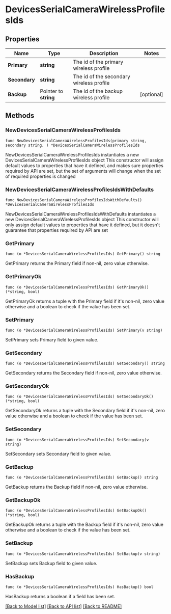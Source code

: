 # DevicesSerialCameraWirelessProfilesIds

## Properties

Name | Type | Description | Notes
------------ | ------------- | ------------- | -------------
**Primary** | **string** | The id of the primary wireless profile | 
**Secondary** | **string** | The id of the secondary wireless profile | 
**Backup** | Pointer to **string** | The id of the backup wireless profile | [optional] 

## Methods

### NewDevicesSerialCameraWirelessProfilesIds

`func NewDevicesSerialCameraWirelessProfilesIds(primary string, secondary string, ) *DevicesSerialCameraWirelessProfilesIds`

NewDevicesSerialCameraWirelessProfilesIds instantiates a new DevicesSerialCameraWirelessProfilesIds object
This constructor will assign default values to properties that have it defined,
and makes sure properties required by API are set, but the set of arguments
will change when the set of required properties is changed

### NewDevicesSerialCameraWirelessProfilesIdsWithDefaults

`func NewDevicesSerialCameraWirelessProfilesIdsWithDefaults() *DevicesSerialCameraWirelessProfilesIds`

NewDevicesSerialCameraWirelessProfilesIdsWithDefaults instantiates a new DevicesSerialCameraWirelessProfilesIds object
This constructor will only assign default values to properties that have it defined,
but it doesn't guarantee that properties required by API are set

### GetPrimary

`func (o *DevicesSerialCameraWirelessProfilesIds) GetPrimary() string`

GetPrimary returns the Primary field if non-nil, zero value otherwise.

### GetPrimaryOk

`func (o *DevicesSerialCameraWirelessProfilesIds) GetPrimaryOk() (*string, bool)`

GetPrimaryOk returns a tuple with the Primary field if it's non-nil, zero value otherwise
and a boolean to check if the value has been set.

### SetPrimary

`func (o *DevicesSerialCameraWirelessProfilesIds) SetPrimary(v string)`

SetPrimary sets Primary field to given value.


### GetSecondary

`func (o *DevicesSerialCameraWirelessProfilesIds) GetSecondary() string`

GetSecondary returns the Secondary field if non-nil, zero value otherwise.

### GetSecondaryOk

`func (o *DevicesSerialCameraWirelessProfilesIds) GetSecondaryOk() (*string, bool)`

GetSecondaryOk returns a tuple with the Secondary field if it's non-nil, zero value otherwise
and a boolean to check if the value has been set.

### SetSecondary

`func (o *DevicesSerialCameraWirelessProfilesIds) SetSecondary(v string)`

SetSecondary sets Secondary field to given value.


### GetBackup

`func (o *DevicesSerialCameraWirelessProfilesIds) GetBackup() string`

GetBackup returns the Backup field if non-nil, zero value otherwise.

### GetBackupOk

`func (o *DevicesSerialCameraWirelessProfilesIds) GetBackupOk() (*string, bool)`

GetBackupOk returns a tuple with the Backup field if it's non-nil, zero value otherwise
and a boolean to check if the value has been set.

### SetBackup

`func (o *DevicesSerialCameraWirelessProfilesIds) SetBackup(v string)`

SetBackup sets Backup field to given value.

### HasBackup

`func (o *DevicesSerialCameraWirelessProfilesIds) HasBackup() bool`

HasBackup returns a boolean if a field has been set.


[[Back to Model list]](../README.md#documentation-for-models) [[Back to API list]](../README.md#documentation-for-api-endpoints) [[Back to README]](../README.md)



